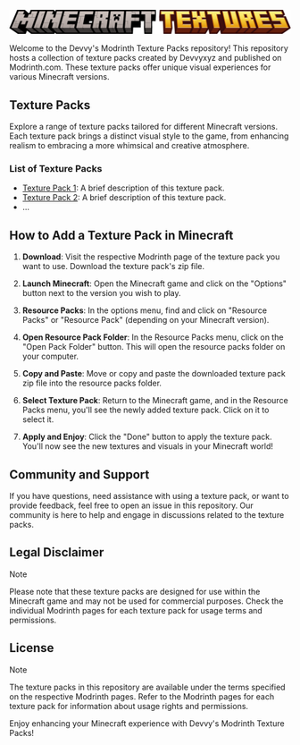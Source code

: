 ![](https://github.com/devvyyxyz/modrinth-text-packs/blob/main/resources/minecraft%20textures.png?raw=true)

Welcome to the Devvy's Modrinth Texture Packs repository! This repository hosts a collection of texture packs created by Devvyxyz and published on Modrinth.com. These texture packs offer unique visual experiences for various Minecraft versions.

## Texture Packs

Explore a range of texture packs tailored for different Minecraft versions. Each texture pack brings a distinct visual style to the game, from enhancing realism to embracing a more whimsical and creative atmosphere.

### List of Texture Packs

- [Texture Pack 1](/texture-pack-1): A brief description of this texture pack.
- [Texture Pack 2](/texture-pack-2): A brief description of this texture pack.
- ...

## How to Add a Texture Pack in Minecraft

1. **Download**: Visit the respective Modrinth page of the texture pack you want to use. Download the texture pack's zip file.

2. **Launch Minecraft**: Open the Minecraft game and click on the "Options" button next to the version you wish to play.

3. **Resource Packs**: In the options menu, find and click on "Resource Packs" or "Resource Pack" (depending on your Minecraft version).

4. **Open Resource Pack Folder**: In the Resource Packs menu, click on the "Open Pack Folder" button. This will open the resource packs folder on your computer.

5. **Copy and Paste**: Move or copy and paste the downloaded texture pack zip file into the resource packs folder.

6. **Select Texture Pack**: Return to the Minecraft game, and in the Resource Packs menu, you'll see the newly added texture pack. Click on it to select it.

7. **Apply and Enjoy**: Click the "Done" button to apply the texture pack. You'll now see the new textures and visuals in your Minecraft world!

## Community and Support

If you have questions, need assistance with using a texture pack, or want to provide feedback, feel free to open an issue in this repository. Our community is here to help and engage in discussions related to the texture packs.

## Legal Disclaimer
> [!NOTE]
> Please note that these texture packs are designed for use within the Minecraft game and may not be used for commercial purposes. Check the individual Modrinth pages for each texture pack for usage terms and permissions.

## License
> [!NOTE]
> The texture packs in this repository are available under the terms specified on the respective Modrinth pages. Refer to the Modrinth pages for each texture pack for information about usage rights and permissions.

Enjoy enhancing your Minecraft experience with Devvy's Modrinth Texture Packs!
